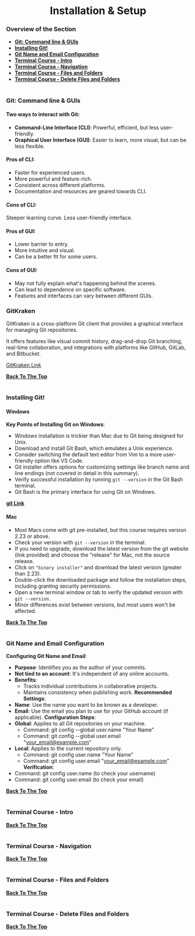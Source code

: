 <h1 align="center">Installation & Setup</h1>

### Overview of the Section
* **[Git: Command line & GUIs](#cmd)**
* **[Installing Git!](#install-git)**
* **[Git Name and Email Configuration](#name-email)**
* **[Terminal Course - Intro](#cmd-intro)**
* **[Terminal Course - Navigation](#cmd-navigation)**
* **[Terminal Course - Files and Folders](#cmd-files)**
* **[Terminal Course - Delete Files and Folders](#cmd-delete)**

#
### <a name="cmd">Git: Command line & GUIs</a>

#### Two ways to interact with Git:
- **Command-Line Interface (CLI)**: Powerful, efficient, but less user-friendly.
- **Graphical User Interface (GUI)**: Easier to learn, more visual, but can be less flexible.

#### Pros of CLI:
- Faster for experienced users.
- More powerful and feature-rich.
- Consistent across different platforms.
- Documentation and resources are geared towards CLI.

#### Cons of CLI:
Steeper learning curve.
Less user-friendly interface.

#### Pros of GUI:
- Lower barrier to entry.
- More intuitive and visual.
- Can be a better fit for some users.

#### Cons of GUI:
- May not fully explain what's happening behind the scenes.
- Can lead to dependence on specific software.
- Features and interfaces can vary between different GUIs.

### GitKraken
GitKraken is a cross-platform Git client that provides a graphical interface for managing Git repositories. 

It offers features like visual commit history, drag-and-drop Git branching, real-time collaboration, and integrations with platforms like GitHub, GitLab, and Bitbucket.

[GitKraken Link](https://www.gitkraken.com/)

**[Back To The Top](#Overview-of-the-Section)**
#
### <a name="install-git">Installing Git!</a>

#### Windows

**Key Points of Installing Git on Windows**:
- Windows installation is trickier than Mac due to Git being designed for Unix.
- Download and install Git Bash, which emulates a Unix experience.
- Consider switching the default text editor from Vim to a more user-friendly option like VS Code.
- Git installer offers options for customizing settings like branch name and line endings (not covered in detail in this summary).
- Verify successful installation by running ``git --version`` in the Git Bash terminal.
- Git Bash is the primary interface for using Git on Windows.

**[git Link](https://git-scm.com/)**

#### Mac
- Most Macs come with git pre-installed, but this course requires version 2.23 or above.
- Check your version with ``git --version`` in the terminal.
- If you need to upgrade, download the latest version from the git website (link provided) and choose the "release" for Mac, not the source release.
- Click on ``"binary installer"`` and download the latest version (greater than 2.23).
- Double-click the downloaded package and follow the installation steps, including granting security permissions.
- Open a new terminal window or tab to verify the updated version with ``git --version``.
- Minor differences exist between versions, but most users won't be affected.

**[Back To The Top](#Overview-of-the-Section)**
#
### <a name="name-email">Git Name and Email Configuration</a>

**Configuring Git Name and Email**:
- **Purpose**: Identifies you as the author of your commits.
- **Not tied to an account**: It's independent of any online accounts.
- **Benefits**:
    - Tracks individual contributions in collaborative projects.
    - Maintains consistency when publishing work.
**Recommended Settings**:
- **Name**: Use the name you want to be known as a developer.
- **Email**: Use the email you plan to use for your GitHub account (if applicable).
**Configuration Steps**:
- **Global**: Applies to all Git repositories on your machine.
    - Command: git config --global user.name "Your Name"
    - Command: git config --global user.email "your_email@example.com"
- **Local**: Applies to the current repository only.
    - Command: git config user.name "Your Name"
    - Command: git config user.email "your_email@example.com"
**Verification**:
- Command: git config user.name (to check your username)
- Command: git config user.email (to check your email)


**[Back To The Top](#Overview-of-the-Section)**
#
### <a name="cmd-intro">Terminal Course - Intro</a>


**[Back To The Top](#Overview-of-the-Section)**
#
### <a name="cmd-navigation">Terminal Course - Navigation</a>


**[Back To The Top](#Overview-of-the-Section)**
#
### <a name="cmd-files">Terminal Course - Files and Folders</a>


**[Back To The Top](#Overview-of-the-Section)**
#
### <a name="cmd-delete">Terminal Course - Delete Files and Folders</a>


**[Back To The Top](#Overview-of-the-Section)**